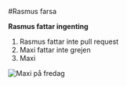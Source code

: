 #Rasmus farsa

**Rasmus fattar ingenting**
1. Rasmus fattar inte pull request
2. Maxi fattar inte grejen
3. Maxi

![Maxi på fredag](https://media.giphy.com/media/9XWiGiK7iK9A5CXx1g/giphy-downsized-large.gif)
